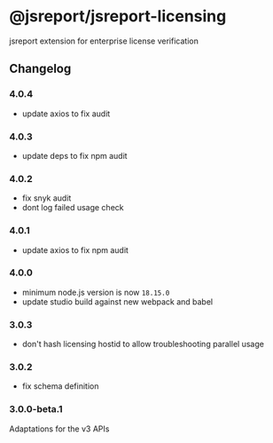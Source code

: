# @jsreport/jsreport-licensing
jsreport extension for enterprise license verification

## Changelog

### 4.0.4

- update axios to fix audit

### 4.0.3

- update deps to fix npm audit

### 4.0.2

- fix snyk audit
- dont log failed usage check

### 4.0.1

- update axios to fix npm audit

### 4.0.0

- minimum node.js version is now `18.15.0`
- update studio build against new webpack and babel

### 3.0.3

- don't hash licensing hostid to allow troubleshooting parallel usage

### 3.0.2

- fix schema definition

### 3.0.0-beta.1

Adaptations for the v3 APIs
